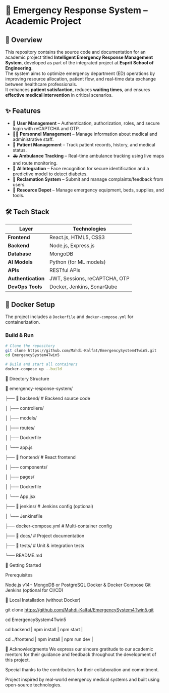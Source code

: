 # 🚨 Emergency Response System – Academic Project

## 📘 Overview

This repository contains the source code and documentation for an academic project titled **Intelligent Emergency Response Management System**, developed as part of the integrated project at **Esprit School of Engineering**.  
The system aims to optimize emergency department (ED) operations by improving resource allocation, patient flow, and real-time data exchange between healthcare professionals.  
It enhances **patient satisfaction**, reduces **waiting times**, and ensures **effective medical intervention** in critical scenarios.

## ✨ Features

- 🔐 **User Management** – Authentication, authorization, roles, and secure login with reCAPTCHA and OTP.
- 👨‍⚕️ **Personnel Management** – Manage information about medical and administrative staff.
- 🏥 **Patient Management** – Track patient records, history, and medical status.
- 🚑 **Ambulance Tracking** – Real-time ambulance tracking using live maps and route monitoring.
- 🤖 **AI Integration** – Face recognition for secure identification and a predictive model to detect diabetes.
- 📝 **Reclamation System** – Submit and manage complaints/feedback from users.
- 🧰 **Resource Depot** – Manage emergency equipment, beds, supplies, and tools.

## 🛠 Tech Stack

| Layer         | Technologies |
|---------------|--------------|
| **Frontend**  | React.js, HTML5, CSS3 |
| **Backend**   | Node.js, Express.js |
| **Database**  | MongoDB |
| **AI Models** | Python (for ML models) |
| **APIs**      | RESTful APIs |
| **Authentication** | JWT, Sessions, reCAPTCHA, OTP |
| **DevOps Tools** | Docker, Jenkins, SonarQube |

## 🐳 Docker Setup

The project includes a `Dockerfile` and `docker-compose.yml` for containerization.

### Build & Run

```bash
# Clone the repository
git clone https://github.com/Mahdi-Kalfat/EmergencySystem4Twin5.git
cd EmergencySystem4Twin5

# Build and start all containers
docker-compose up --build
```
📁 Directory Structure

📂 emergency-response-system/

├── 📁 backend/              # Backend source code

│   ├── controllers/

│   ├── models/

│   ├── routes/

│   ├── Dockerfile

│   └── app.js

├── 📁 frontend/             # React frontend

│   ├── components/

│   ├── pages/

│   ├── Dockerfile

│   └── App.jsx

├── 📁 jenkins/              # Jenkins config (optional)

│   └── Jenkinsfile

├── docker-compose.yml      # Multi-container config

├── 📁 docs/                 # Project documentation

├── 📁 tests/                # Unit & integration tests

└── README.md

🚀 Getting Started

Prerequisites

Node.js v14+
MongoDB or PostgreSQL
Docker & Docker Compose
Git
Jenkins (optional for CI/CD)

🚀 Local Installation (without Docker)

git clone https://github.com/Mahdi-Kalfat/EmergencySystem4Twin5.git

cd EmergencySystem4Twin5

cd backend |
npm install |
npm start |

cd ../frontend |
npm install |
npm run dev |

🙏 Acknowledgments
We express our sincere gratitude to our academic mentors for their guidance and feedback throughout the development of this project.

Special thanks to the contributors for their collaboration and commitment.

Project inspired by real-world emergency medical systems and built using open-source technologies.
